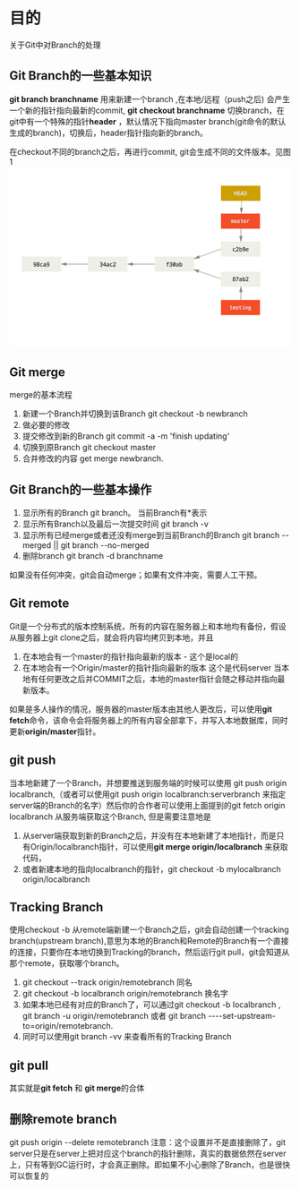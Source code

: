 # 目的
关于Git中对Branch的处理

## Git Branch的一些基本知识
**git branch branchname**  用来新建一个branch ,在本地/远程（push之后) 会产生一个新的指针指向最新的commit,
**git checkout branchname** 切换branch，在git中有一个特殊的指针**header** ，默认情况下指向master branch(git命令的默认生成的branch)，切换后，header指针指向新的branch。

在checkout不同的branch之后，再进行commit, git会生成不同的文件版本。见图1
![alt](./branch_introduction_1.png)

## Git merge
merge的基本流程
1. 新建一个Branch并切换到该Branch  git checkout -b newbranch
2. 做必要的修改
3. 提交修改到新的Branch  git commit -a -m 'finish updating'
4. 切换到原Branch  git checkout master
5. 合并修改的内容  get merge newbranch. 

## Git Branch的一些基本操作
1. 显示所有的Branch git branch。 当前Branch有*表示
2. 显示所有Branch以及最后一次提交时间 git branch -v
3. 显示所有已经merge或者还没有merge到当前Branch的Branch  git branch --merged  || git branch --no-merged
4. 删除branch  git branch -d branchname

如果没有任何冲突，git会自动merge；如果有文件冲突，需要人工干预。

## Git remote
Git是一个分布式的版本控制系统，所有的内容在服务器上和本地均有备份，假设从服务器上git clone之后，就会将内容均拷贝到本地，并且
1. 在本地会有一个master的指针指向最新的版本  - 这个是local的
2. 在本地会有一个Origin/master的指针指向最新的版本  这个是代码server
当本地有任何更改之后并COMMIT之后，本地的master指针会随之移动并指向最新版本。

如果是多人操作的情况，服务器的master版本由其他人更改后，可以使用**git fetch**命令，该命令会将服务器上的所有内容全部拿下，并写入本地数据库，同时更新**origin/master**指针。

##  git push
当本地新建了一个Branch，并想要推送到服务端的时候可以使用 git push origin localbranch,（或者可以使用git push origin localbranch:serverbranch 来指定server端的Branch的名字）然后你的合作者可以使用上面提到的git fetch origin localbranch 从服务端获取这个Branch, 但是需要注意地是
1. 从server端获取到新的Branch之后，并没有在本地新建了本地指针，而是只有Origin/localbranch指针，可以使用**git merge origin/localbranch** 来获取代码，
2. 或者新建本地的指向localbranch的指针，git checkout -b mylocalbranch origin/localbranch

##  Tracking Branch
使用checkout -b 从remote端新建一个Branch之后，git会自动创建一个tracking branch(upstream branch),意思为本地的Branch和Remote的Branch有一个直接的连接，只要你在本地切换到Tracking的branch，然后运行git pull，git会知道从那个remote，获取哪个branch。 
1. git checkout --track origin/remotebranch    同名
2. git checkout -b localbranch origin/remotebranch   换名字
3. 如果本地已经有对应的Branch了，可以通过git checkout -b localbranch , git branch -u origin/remotebranch  或者 git branch ----set-upstream-to=origin/remotebranch. 
4. 同时可以使用git branch -vv 来查看所有的Tracking Branch

##  git pull
其实就是**git fetch** 和 **git merge**的合体

##  删除remote branch
git push origin --delete remotebranch
注意：这个设置并不是直接删除了，git server只是在server上把对应这个branch的指针删除，真实的数据依然在server上，只有等到GC运行时，才会真正删除。即如果不小心删除了Branch，也是很快可以恢复的